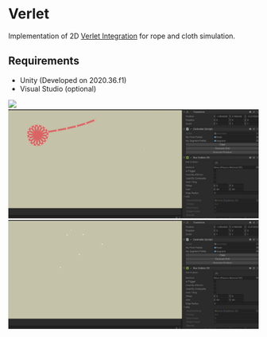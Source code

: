 # Verlet
Implementation of 2D [Verlet Integration](https://en.wikipedia.org/wiki/Verlet_integration) for rope and cloth simulation.

## Requirements
* Unity (Developed on 2020.36.f1)
* Visual Studio (optional)

<img src="https://github.com/havess/Verlet/blob/main/gifs/grid.gif"/>
<img src="https://github.com/havess/Verlet/blob/main/gifs/pendant.gif"/>
<img src="https://github.com/havess/Verlet/blob/main/gifs/free_play.gif"/>
